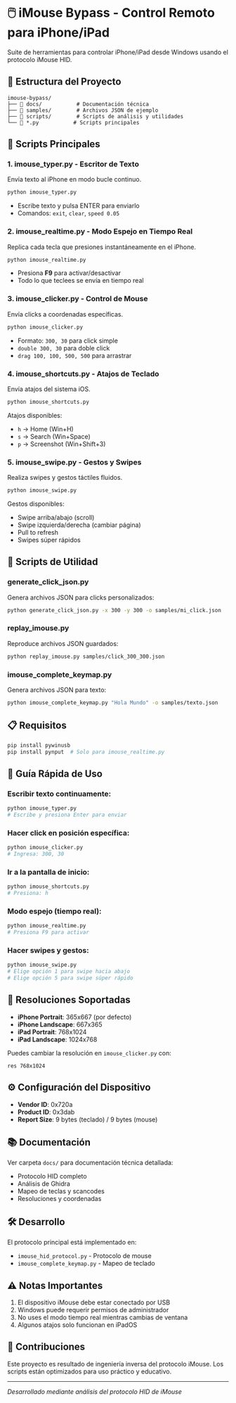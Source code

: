 # 🖱️ iMouse Bypass - Control Remoto para iPhone/iPad

Suite de herramientas para controlar iPhone/iPad desde Windows usando el protocolo iMouse HID.

## 📁 Estructura del Proyecto

```
imouse-bypass/
├── 📂 docs/           # Documentación técnica
├── 📂 samples/        # Archivos JSON de ejemplo
├── 📂 scripts/        # Scripts de análisis y utilidades
└── 🐍 *.py           # Scripts principales
```

## 🚀 Scripts Principales

### 1. **imouse_typer.py** - Escritor de Texto
Envía texto al iPhone en modo bucle continuo.
```bash
python imouse_typer.py
```
- Escribe texto y pulsa ENTER para enviarlo
- Comandos: `exit`, `clear`, `speed 0.05`

### 2. **imouse_realtime.py** - Modo Espejo en Tiempo Real
Replica cada tecla que presiones instantáneamente en el iPhone.
```bash
python imouse_realtime.py
```
- Presiona **F9** para activar/desactivar
- Todo lo que teclees se envía en tiempo real

### 3. **imouse_clicker.py** - Control de Mouse
Envía clicks a coordenadas específicas.
```bash
python imouse_clicker.py
```
- Formato: `300, 30` para click simple
- `double 300, 30` para doble click
- `drag 100, 100, 500, 500` para arrastrar

### 4. **imouse_shortcuts.py** - Atajos de Teclado
Envía atajos del sistema iOS.
```bash
python imouse_shortcuts.py
```
Atajos disponibles:
- `h` → Home (Win+H)
- `s` → Search (Win+Space)
- `p` → Screenshot (Win+Shift+3)

### 5. **imouse_swipe.py** - Gestos y Swipes
Realiza swipes y gestos táctiles fluidos.
```bash
python imouse_swipe.py
```
Gestos disponibles:
- Swipe arriba/abajo (scroll)
- Swipe izquierda/derecha (cambiar página)
- Pull to refresh
- Swipes súper rápidos

## 🔧 Scripts de Utilidad

### **generate_click_json.py**
Genera archivos JSON para clicks personalizados:
```bash
python generate_click_json.py -x 300 -y 300 -o samples/mi_click.json
```

### **replay_imouse.py**
Reproduce archivos JSON guardados:
```bash
python replay_imouse.py samples/click_300_300.json
```

### **imouse_complete_keymap.py**
Genera archivos JSON para texto:
```bash
python imouse_complete_keymap.py "Hola Mundo" -o samples/texto.json
```

## 📋 Requisitos

```bash
pip install pywinusb
pip install pynput  # Solo para imouse_realtime.py
```

## 🎯 Guía Rápida de Uso

### Escribir texto continuamente:
```bash
python imouse_typer.py
# Escribe y presiona Enter para enviar
```

### Hacer click en posición específica:
```bash
python imouse_clicker.py
# Ingresa: 300, 30
```

### Ir a la pantalla de inicio:
```bash
python imouse_shortcuts.py
# Presiona: h
```

### Modo espejo (tiempo real):
```bash
python imouse_realtime.py
# Presiona F9 para activar
```

### Hacer swipes y gestos:
```bash
python imouse_swipe.py
# Elige opción 1 para swipe hacia abajo
# Elige opción 5 para swipe súper rápido
```

## 📱 Resoluciones Soportadas

- **iPhone Portrait**: 365x667 (por defecto)
- **iPhone Landscape**: 667x365
- **iPad Portrait**: 768x1024
- **iPad Landscape**: 1024x768

Puedes cambiar la resolución en `imouse_clicker.py` con:
```
res 768x1024
```

## ⚙️ Configuración del Dispositivo

- **Vendor ID**: 0x720a
- **Product ID**: 0x3dab
- **Report Size**: 9 bytes (teclado) / 9 bytes (mouse)

## 📚 Documentación

Ver carpeta `docs/` para documentación técnica detallada:
- Protocolo HID completo
- Análisis de Ghidra
- Mapeo de teclas y scancodes
- Resoluciones y coordenadas

## 🛠️ Desarrollo

El protocolo principal está implementado en:
- `imouse_hid_protocol.py` - Protocolo de mouse
- `imouse_complete_keymap.py` - Mapeo de teclado

## ⚠️ Notas Importantes

1. El dispositivo iMouse debe estar conectado por USB
2. Windows puede requerir permisos de administrador
3. No uses el modo tiempo real mientras cambias de ventana
4. Algunos atajos solo funcionan en iPadOS

## 🤝 Contribuciones

Este proyecto es resultado de ingeniería inversa del protocolo iMouse.
Los scripts están optimizados para uso práctico y educativo.

---
*Desarrollado mediante análisis del protocolo HID de iMouse*